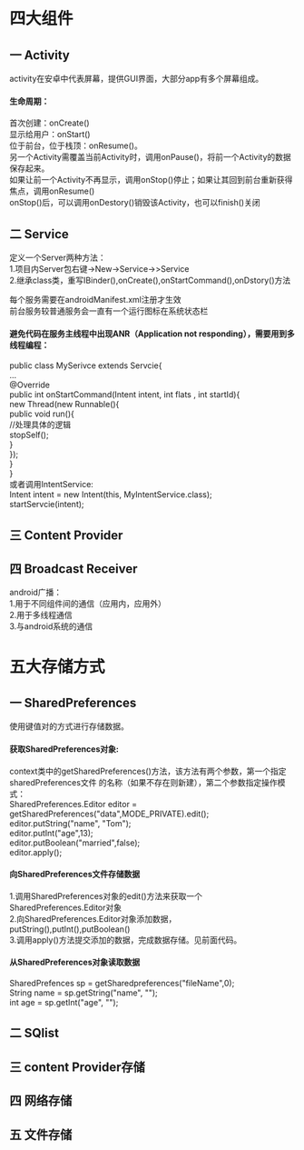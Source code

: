 # 四大组件
## 一 Activity
activity在安卓中代表屏幕，提供GUI界面，大部分app有多个屏幕组成。  
#### 生命周期：  
首次创建：onCreate()  
显示给用户：onStart()  
位于前台，位于栈顶：onResume()。  
另一个Activity需覆盖当前Activity时，调用onPause()，将前一个Activity的数据保存起来。  
如果让前一个Activity不再显示，调用onStop()停止；如果让其回到前台重新获得焦点，调用onResume()  
onStop()后，可以调用onDestory()销毁该Activity，也可以finish()关闭
## 二 Service
定义一个Server两种方法：  
1.项目内Server包右键->New->Service->>Service  
2.继承class类，重写IBinder(),onCreate(),onStartCommand(),onDstory()方法

每个服务需要在androidManifest.xml注册才生效  
前台服务较普通服务会一直有一个运行图标在系统状态栏

#### 避免代码在服务主线程中出现ANR（Application not responding），需要用到多线程编程：  
public class MySerivce extends Servcie{  
	...  
	@Override  
	public int onStartCommand(Intent intent, int flats , int startId){  
     new Thread(new Runnable(){  
			public void run(){  
				//处理具体的逻辑  
				stopSelf();  
			}  
		});  
	}  
}  
或者调用IntentService:  
Intent intent = new Intent(this, MyIntentService.class);  
startServcie(intent);
## 三 Content Provider
## 四 Broadcast Receiver
android广播：  
1.用于不同组件间的通信（应用内，应用外）  
2.用于多线程通信  
3.与android系统的通信  
# 五大存储方式
## 一 SharedPreferences
使用键值对的方式进行存储数据。  

#### 获取SharedPreferences对象:  
context类中的getSharedPreferences()方法，该方法有两个参数，第一个指定sharedPreferences文件
的名称（如果不存在则新建），第二个参数指定操作模式：  
SharedPreferences.Editor editor = getSharedPreferences("data",MODE_PRIVATE).edit();  
editor.putString("name", "Tom");  
editor.putInt("age",13);  
editor.putBoolean("married",false);  
editor.apply();  
#### 向SharedPreferences文件存储数据
1.调用SharedPreferences对象的edit()方法来获取一个SharedPreferences.Editor对象  
2.向SharedPreferences.Editor对象添加数据，putString(),putInt(),putBoolean()  
3.调用apply()方法提交添加的数据，完成数据存储。见前面代码。
#### 从SharedPreferences对象读取数据
SharedPrefences sp = getSharedpreferences("fileName",0);  
String name = sp.getString("name", "");  
int age = sp.getInt("age", "");
## 二 SQlist
## 三 content Provider存储
## 四 网络存储
## 五 文件存储

